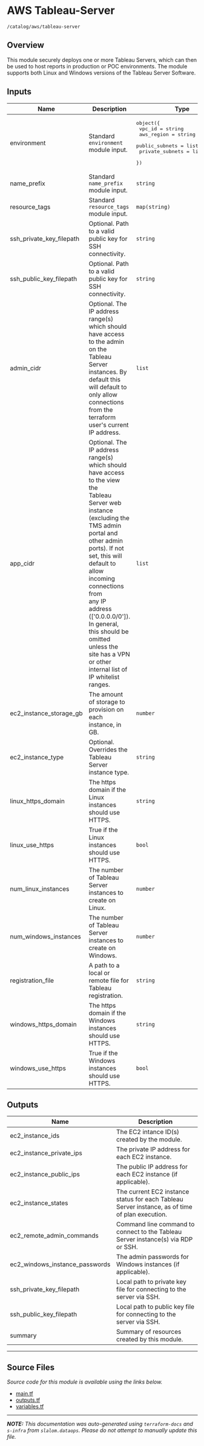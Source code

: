 
# AWS Tableau-Server

`/catalog/aws/tableau-server`

## Overview


This module securely deploys one or more Tableau Servers, which can then be used to host reports in production or POC environments.
The module supports both Linux and Windows versions of the Tableau Server Software.

## Inputs

| Name | Description | Type | Default | Required |
|------|-------------|------|---------|:-----:|
| environment | Standard `environment` module input. | <pre>object({<br>    vpc_id          = string<br>    aws_region      = string<br>    public_subnets  = list(string)<br>    private_subnets = list(string)<br>  })</pre> | n/a | yes |
| name\_prefix | Standard `name_prefix` module input. | `string` | n/a | yes |
| resource\_tags | Standard `resource_tags` module input. | `map(string)` | n/a | yes |
| ssh\_private\_key\_filepath | Optional. Path to a valid public key for SSH connectivity. | `string` | n/a | yes |
| ssh\_public\_key\_filepath | Optional. Path to a valid public key for SSH connectivity. | `string` | n/a | yes |
| admin\_cidr | Optional. The IP address range(s) which should have access to the admin<br>on the Tableau Server instances. By default this will default to only allow<br>connections from the terraform user's current IP address. | `list` | `[]` | no |
| app\_cidr | Optional. The IP address range(s) which should have access to the view the<br>Tableau Server web instance (excluding the TMS admin portal and other admin<br>ports). If not set, this will default to allow incoming connections from<br>any IP address (['0.0.0.0/0']). In general, this should be omitted unless the<br>site has a VPN or other internal list of IP whitelist ranges. | `list` | <pre>[<br>  "0.0.0.0/0"<br>]</pre> | no |
| ec2\_instance\_storage\_gb | The amount of storage to provision on each instance, in GB. | `number` | `100` | no |
| ec2\_instance\_type | Optional. Overrides the Tableau Server instance type. | `string` | `"m4.4xlarge"` | no |
| linux\_https\_domain | The https domain if the Linux instances should use HTTPS. | `string` | `""` | no |
| linux\_use\_https | True if the Linux instances should use HTTPS. | `bool` | `false` | no |
| num\_linux\_instances | The number of Tableau Server instances to create on Linux. | `number` | `1` | no |
| num\_windows\_instances | The number of Tableau Server instances to create on Windows. | `number` | `0` | no |
| registration\_file | A path to a local or remote file for Tableau registration. | `string` | `"../../.secrets/registration.json"` | no |
| windows\_https\_domain | The https domain if the Windows instances should use HTTPS. | `string` | `""` | no |
| windows\_use\_https | True if the Windows instances should use HTTPS. | `bool` | `false` | no |

## Outputs

| Name | Description |
|------|-------------|
| ec2\_instance\_ids | The EC2 intance ID(s) created by the module. |
| ec2\_instance\_private\_ips | The private IP address for each EC2 instance. |
| ec2\_instance\_public\_ips | The public IP address for each EC2 instance (if applicable). |
| ec2\_instance\_states | The current EC2 instance status for each Tableau Server instance, as of time of plan execution. |
| ec2\_remote\_admin\_commands | Command line command to connect to the Tableau Server instance(s) via RDP or SSH. |
| ec2\_windows\_instance\_passwords | The admin passwords for Windows instances (if applicable). |
| ssh\_private\_key\_filepath | Local path to private key file for connecting to the server via SSH. |
| ssh\_public\_key\_filepath | Local path to public key file for connecting to the server via SSH. |
| summary | Summary of resources created by this module. |

---------------------

## Source Files

_Source code for this module is available using the links below._

* [main.tf](https://github.com/slalom-ggp/dataops-infra/tree/master//catalog/aws/tableau-server/main.tf)
* [outputs.tf](https://github.com/slalom-ggp/dataops-infra/tree/master//catalog/aws/tableau-server/outputs.tf)
* [variables.tf](https://github.com/slalom-ggp/dataops-infra/tree/master//catalog/aws/tableau-server/variables.tf)

---------------------

_**NOTE:** This documentation was auto-generated using
`terraform-docs` and `s-infra` from `slalom.dataops`.
Please do not attempt to manually update this file._
